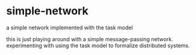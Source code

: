 # simple-network
a simple network implemented with the task model

this is just playing around with a simple message-passing network.
experimenting with using the task model to formalize distributed systems.
